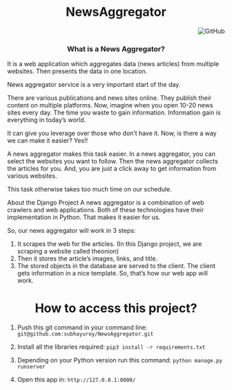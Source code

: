 <h1 align="center">NewsAggregator</h1>
<p align="right"><img alt="GitHub" src="https://img.shields.io/github/license/subhayuroy/NewsAggregator?style=plastic"></p>


<h3 align="center">What is a News Aggregator?</h3>
It is a web application which aggregates data (news articles) from multiple websites. Then presents the data in one location.

News aggregator service is a very important start of the day.

There are various publications and news sites online. They publish their content on multiple platforms. Now, imagine when you open 10-20 news sites every day. The time you waste to gain information. Information gain is everything in today’s world.

It can give you leverage over those who don’t have it. Now, is there a way we can make it easier? Yes!!

A news aggregator makes this task easier. In a news aggregator, you can select the websites you want to follow. Then the news aggregator collects the articles for you. And, you are just a click away to get information from various websites.

This task otherwise takes too much time on our schedule.

About the Django Project
A news aggregator is a combination of web crawlers and web applications. Both of these technologies have their implementation in Python. That makes it easier for us.

So, our news aggregator will work in 3 steps:

1. It scrapes the web for the articles. (In this Django project, we are scraping a website called theonion)
2. Then it stores the article’s images, links, and title.
3. The stored objects in the database are served to the client. The client gets information in a nice template.
So, that’s how our web app will work.

<h1 align="center">How to access this project?</h1>

1. Push this git command in your command line:
`git@github.com:subhayuroy/NewsAggregator.git`

2. Install all the libraries required:
`pip3 install -r requirements.txt`

3. Depending on your Python version run this command:
`python manage.py runserver`

4. Open this app in:
`http://127.0.0.1:8000/`
